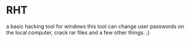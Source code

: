 # RHT
a basic hacking tool for windows 
this tool can change user passwords on the local computer, crack rar files and a few other things. ;)
